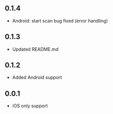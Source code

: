 ## 0.1.4
* Android: start scan bug fixed (error handling)

## 0.1.3
* Updated README.md

## 0.1.2
* Added Android support

## 0.0.1
* iOS only support
